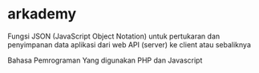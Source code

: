 # arkademy
Fungsi JSON (JavaScript Object Notation) untuk pertukaran dan penyimpanan data aplikasi dari web API (server) ke client atau sebaliknya

Bahasa Pemrograman Yang digunakan PHP dan Javascript


